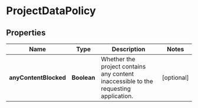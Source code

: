 # ProjectDataPolicy

## Properties
Name | Type | Description | Notes
------------ | ------------- | ------------- | -------------
**anyContentBlocked** | **Boolean** | Whether the project contains any content inaccessible to the requesting application. |  [optional]
